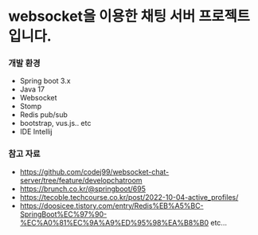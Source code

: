 # websocket을 이용한 채팅 서버 프로젝트입니다.

### 개발 환경
- Spring boot 3.x
- Java 17
- Websocket
- Stomp
- Redis pub/sub
- bootstrap, vus.js.. etc
- IDE Intellij


### 참고 자료
- https://github.com/codej99/websocket-chat-server/tree/feature/developchatroom
- https://brunch.co.kr/@springboot/695
- https://tecoble.techcourse.co.kr/post/2022-10-04-active_profiles/
- https://doosicee.tistory.com/entry/Redis%EB%A5%BC-SpringBoot%EC%97%90-%EC%A0%81%EC%9A%A9%ED%95%98%EA%B8%B0
etc...
